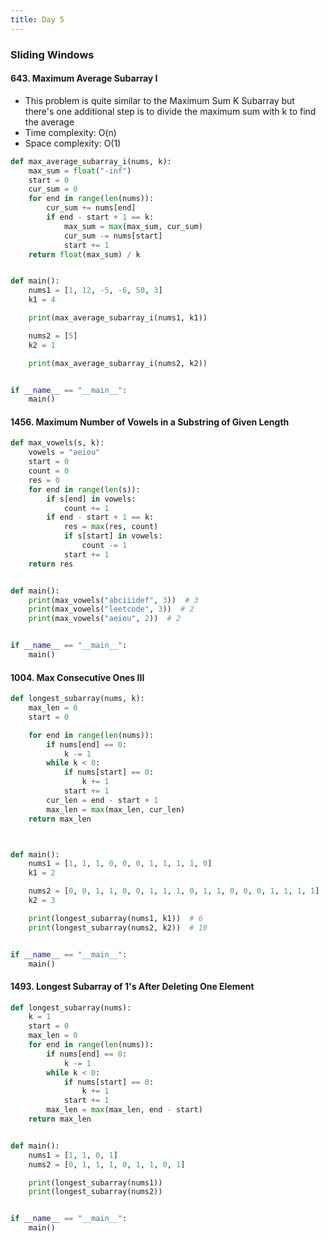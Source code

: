 ```yaml
---
title: Day 5
---
```


### Sliding Windows

#### 643. Maximum Average Subarray I

- This problem is quite similar to the Maximum Sum K Subarray but there's one additional step is to divide the maximum sum with k to find the average
- Time complexity: O(n)
- Space complexity: O(1)

```python
def max_average_subarray_i(nums, k):
    max_sum = float("-inf")
    start = 0
    cur_sum = 0
    for end in range(len(nums)):
        cur_sum += nums[end]
        if end - start + 1 == k:
            max_sum = max(max_sum, cur_sum)
            cur_sum -= nums[start]
            start += 1
    return float(max_sum) / k


def main():
    nums1 = [1, 12, -5, -6, 50, 3]
    k1 = 4

    print(max_average_subarray_i(nums1, k1))

    nums2 = [5]
    k2 = 1

    print(max_average_subarray_i(nums2, k2))


if __name__ == "__main__":
    main()

```

#### 1456. Maximum Number of Vowels in a Substring of Given Length

```python
def max_vowels(s, k):
    vowels = "aeiou"
    start = 0
    count = 0
    res = 0
    for end in range(len(s)):
        if s[end] in vowels:
            count += 1
        if end - start + 1 == k:
            res = max(res, count)
            if s[start] in vowels:
                count -= 1
            start += 1
    return res


def main():
    print(max_vowels("abciiidef", 3))  # 3
    print(max_vowels("leetcode", 3))  # 2
    print(max_vowels("aeiou", 2))  # 2


if __name__ == "__main__":
    main()

```

#### 1004. Max Consecutive Ones III

```python
def longest_subarray(nums, k):
    max_len = 0
    start = 0

    for end in range(len(nums)):
        if nums[end] == 0:
            k -= 1
        while k < 0:
            if nums[start] == 0:
                k += 1
            start += 1
        cur_len = end - start + 1
        max_len = max(max_len, cur_len)
    return max_len



def main():
    nums1 = [1, 1, 1, 0, 0, 0, 1, 1, 1, 1, 0]
    k1 = 2

    nums2 = [0, 0, 1, 1, 0, 0, 1, 1, 1, 0, 1, 1, 0, 0, 0, 1, 1, 1, 1]
    k2 = 3

    print(longest_subarray(nums1, k1))  # 6
    print(longest_subarray(nums2, k2))  # 10


if __name__ == "__main__":
    main()
```

#### 1493. Longest Subarray of 1's After Deleting One Element

```python
def longest_subarray(nums):
    k = 1
    start = 0
    max_len = 0
    for end in range(len(nums)):
        if nums[end] == 0:
            k -= 1
        while k < 0:
            if nums[start] == 0:
                k += 1
            start += 1
        max_len = max(max_len, end - start)
    return max_len


def main():
    nums1 = [1, 1, 0, 1]
    nums2 = [0, 1, 1, 1, 0, 1, 1, 0, 1]

    print(longest_subarray(nums1))
    print(longest_subarray(nums2))


if __name__ == "__main__":
    main()
```